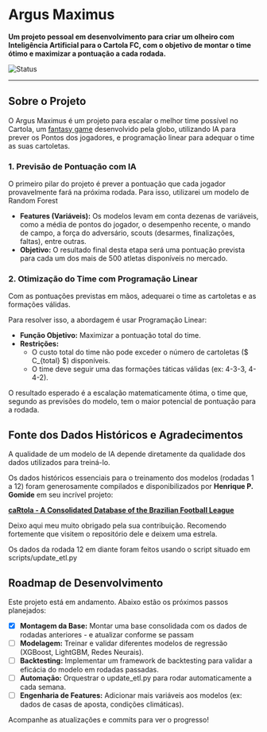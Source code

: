 # Argus Maximus 

**Um projeto pessoal em desenvolvimento para criar um olheiro com Inteligência Artificial para o Cartola FC, com o objetivo de montar o time ótimo e maximizar a pontuação a cada rodada.**

![Status](https://img.shields.io/badge/status-em_desenvolvimento-yellow)

---

## Sobre o Projeto

O Argus Maximus é um projeto para escalar o melhor time possível no Cartola, um [fantasy game](https://cartolafc.globo.com) desenvolvido pela globo, utilizando IA para prever os Pontos dos jogadores, e programação linear para adequar o time as suas cartoletas.

### 1. Previsão de Pontuação com IA 

O primeiro pilar do projeto é prever a pontuação que cada jogador provavelmente fará na próxima rodada. Para isso, utilizarei um modelo de Random Forest 

-   **Features (Variáveis):** Os modelos levam em conta dezenas de variáveis, como a média de pontos do jogador, o desempenho recente, o mando de campo, a força do adversário, scouts (desarmes, finalizações, faltas), entre outras.
-   **Objetivo:** O resultado final desta etapa será uma pontuação prevista para cada um dos mais de 500 atletas disponíveis no mercado.

### 2. Otimização do Time com Programação Linear 

Com as pontuações previstas em mãos, adequarei o time as cartoletas e as formações válidas.

Para resolver isso, a abordagem é usar Programação Linear:

-   **Função Objetivo:** Maximizar a pontuação total do time.
-   **Restrições:**
    -   O custo total do time não pode exceder o número de cartoletas ($ C_{total} $) disponíveis.
    -   O time deve seguir uma das formações táticas válidas (ex: 4-3-3, 4-4-2).

O resultado esperado é a escalação matematicamente ótima, o time que, segundo as previsões do modelo, tem o maior potencial de pontuação para a rodada.

## Fonte dos Dados Históricos e Agradecimentos

A qualidade de um modelo de IA depende diretamente da qualidade dos dados utilizados para treiná-lo.

Os dados históricos essenciais para o treinamento dos modelos (rodadas 1 a 12) foram generosamente compilados e disponibilizados por **Henrique P. Gomide** em seu incrível projeto:

**[caRtola - A Consolidated Database of the Brazilian Football League](https://github.com/henriquepgomide/caRtola)**

Deixo aqui meu muito obrigado pela sua contribuição. Recomendo fortemente que visitem o repositório dele e deixem uma estrela.

Os dados da rodada 12 em diante foram feitos usando o script situado em scripts/update_etl.py

## Roadmap de Desenvolvimento

Este projeto está em andamento. Abaixo estão os próximos passos planejados:
-   [X] **Montagem da Base:** Montar uma base consolidada com os dados de rodadas anteriores - e atualizar conforme se passam
-   [ ] **Modelagem:** Treinar e validar diferentes modelos de regressão (XGBoost, LightGBM, Redes Neurais).
-   [ ] **Backtesting:** Implementar um framework de backtesting para validar a eficácia do modelo em rodadas passadas.
-   [ ] **Automação:** Orquestrar o update_etl.py para rodar automaticamente a cada semana.
-   [ ] **Engenharia de Features:** Adicionar mais variáveis aos modelos (ex: dados de casas de aposta, condições climáticas).

Acompanhe as atualizações e commits para ver o progresso!

